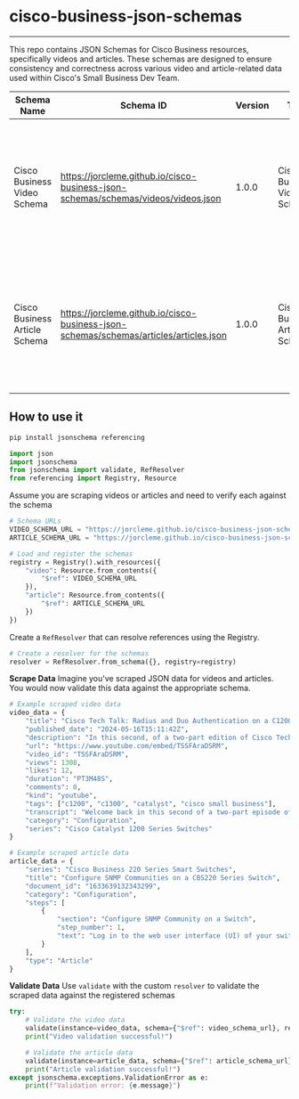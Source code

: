 # cisco-business-json-schemas

---

This repo contains JSON Schemas for Cisco Business resources, specifically videos and articles. These schemas are designed to ensure consistency and correctness across various video and article-related data used within Cisco's Small Business Dev Team.

| Schema Name                   | Schema ID                                                                               | Version | Title                         | Description                                                                                                              |
| ----------------------------- | --------------------------------------------------------------------------------------- | ------- | ----------------------------- | ------------------------------------------------------------------------------------------------------------------------ |
| Cisco Business Video Schema   | <https://jorcleme.github.io/cisco-business-json-schemas/schemas/videos/videos.json>     | 1.0.0   | Cisco Business Video Schema   | A JSON Schema to validate the structure of video data, ensuring that all fields are correctly formatted and populated.   |
| Cisco Business Article Schema | <https://jorcleme.github.io/cisco-business-json-schemas/schemas/articles/articles.json> | 1.0.0   | Cisco Business Article Schema | A JSON Schema to validate the structure of article data, ensuring that all fields are correctly formatted and populated. |

## How to use it

```bash
pip install jsonschema referencing
```

```python
import json
import jsonschema
from jsonschema import validate, RefResolver
from referencing import Registry, Resource
```

Assume you are scraping videos or articles and need to verify each against the schema

```python
# Schema URLs
VIDEO_SCHEMA_URL = "https://jorcleme.github.io/cisco-business-json-schemas/schemas/videos/videos.json"
ARTICLE_SCHEMA_URL = "https://jorcleme.github.io/cisco-business-json-schemas/schemas/articles/articles.json"

# Load and register the schemas
registry = Registry().with_resources({
    "video": Resource.from_contents({
        "$ref": VIDEO_SCHEMA_URL
    }),
    "article": Resource.from_contents({
        "$ref": ARTICLE_SCHEMA_URL
    })
})
```

Create a `RefResolver` that can resolve references using the Registry.

```python
# Create a resolver for the schemas
resolver = RefResolver.from_schema({}, registry=registry)
```

**Scrape Data**
Imagine you've scraped JSON data for videos and articles. You would now validate this data against the appropriate schema.

```python
# Example scraped video data
video_data = {
    "title": "Cisco Tech Talk: Radius and Duo Authentication on a C1200 or C1300 Switch Part 2",
    "published_date": "2024-05-16T15:11:42Z",
    "description": "In this second, of a two-part edition of Cisco Tech Talk...",
    "url": "https://www.youtube.com/embed/TSSFAraDSRM",
    "video_id": "TSSFAraDSRM",
    "views": 1308,
    "likes": 12,
    "duration": "PT3M48S",
    "comments": 0,
    "kind": "youtube",
    "tags": ["c1200", "c1300", "catalyst", "cisco small business"],
    "transcript": "Welcome back in this second of a two-part episode of Cisco tech talk...",
    "category": "Configuration",
    "series": "Cisco Catalyst 1200 Series Switches"
}

# Example scraped article data
article_data = {
    "series": "Cisco Business 220 Series Smart Switches",
    "title": "Configure SNMP Communities on a CBS220 Series Switch",
    "document_id": "1633639132343299",
    "category": "Configuration",
    "steps": [
        {
            "section": "Configure SNMP Community on a Switch",
            "step_number": 1,
            "text": "Log in to the web user interface (UI) of your switch."
        }
    ],
    "type": "Article"
}
```

**Validate Data**
Use `validate` with the custom `resolver` to validate the scraped data against the registered schemas

```python
try:
    # Validate the video data
    validate(instance=video_data, schema={"$ref": video_schema_url}, resolver=resolver)
    print("Video validation successful!")

    # Validate the article data
    validate(instance=article_data, schema={"$ref": article_schema_url}, resolver=resolver)
    print("Article validation successful!")
except jsonschema.exceptions.ValidationError as e:
    print(f"Validation error: {e.message}")
```
